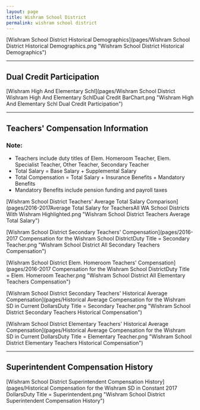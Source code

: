 ```yaml
---
layout: page
title: Wishram School District
permalink: wishram school district
---
```



[Wishram School District Historical Demographics](pages/Wishram School District Historical Demographics.png "Wishram School District Historical Demographics")

___

## Dual Credit Participation

[Wishram High And Elementary Schl](pages/Wishram School District Wishram High And Elementary SchlDual Credit BarChart.png "Wishram High And Elementary Schl Dual Credit Participation")


___

## Teachers' Compensation Information
### Note:
- Teachers include duty titles of Elem. Homeroom Teacher, Elem. Specialist Teacher, Other Teacher, Secondary Teacher
- Total Salary = Base Salary + Supplemental Salary
- Total Compensation = Total Salary + Insurance Benefits + Mandatory Benefits
- Mandatory Benefits include pension funding and payroll taxes

[Wishram School District Teachers' Average Total Salary Comparison](pages/2016-2017Average Total Salary for TeachersAll WA School Districts With Wishram Highlighted.png "Wishram School District Teachers Average Total Salary")

[Wishram School District Secondary Teachers' Compensation](pages/2016-2017 Compensation for the Wishram School DistrictDuty Title = Secondary Teacher.png "Wishram School District All Secondary Teachers Compensation")

[Wishram School District Elem. Homeroom Teachers' Compensation](pages/2016-2017 Compensation for the Wishram School DistrictDuty Title = Elem. Homeroom Teacher.png "Wishram School District All Elementary Teachers Compensation")

[Wishram School District Secondary Teachers' Historical Average Compensation](pages/Historical Average Compensation for the Wishram SD in Current DollarsDuty Title = Secondary Teacher.png "Wishram School District Secondary Teachers Historical Compensation")

[Wishram School District Elementary Teachers' Historical Average Compensation](pages/Historical Average Compensation for the Wishram SD in Current DollarsDuty Title = Elementary Teacher.png "Wishram School District Elementary Teachers Historical Compensation")


___

## Superintendent Compensation History

[Wishram School District Superintendent Compensation History](pages/Historical Compensation for the Wishram SD in Constant 2017 DollarsDuty Title = Superintendent.png "Wishram School District Superintendent Compensation History")

